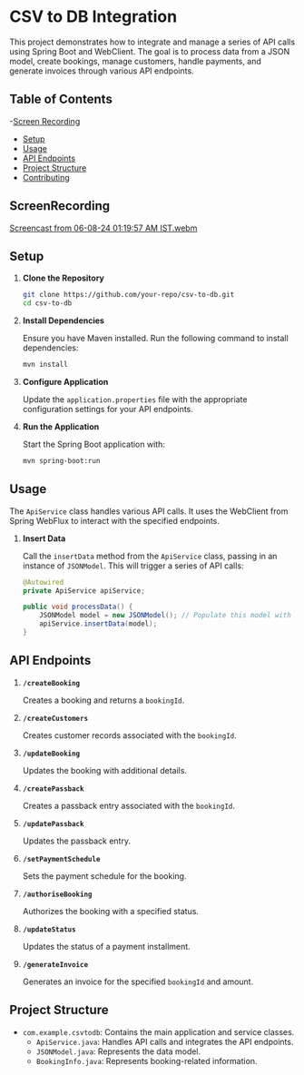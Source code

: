 # CSV to DB Integration

This project demonstrates how to integrate and manage a series of API calls using Spring Boot and WebClient. The goal is to process data from a JSON model, create bookings, manage customers, handle payments, and generate invoices through various API endpoints.

## Table of Contents
-[Screen Recording](#screenrecording)
- [Setup](#setup)
- [Usage](#usage)
- [API Endpoints](#api-endpoints)
- [Project Structure](#project-structure)
- [Contributing](#contributing)

## ScreenRecording
[Screencast from 06-08-24 01:19:57 AM IST.webm](https://github.com/user-attachments/assets/5706bf05-3e81-47c7-b202-493a1a25385e)

## Setup

1. **Clone the Repository**

    ```bash
    git clone https://github.com/your-repo/csv-to-db.git
    cd csv-to-db
    ```

2. **Install Dependencies**

    Ensure you have Maven installed. Run the following command to install dependencies:

    ```bash
    mvn install
    ```

3. **Configure Application**

    Update the `application.properties` file with the appropriate configuration settings for your API endpoints.

4. **Run the Application**

    Start the Spring Boot application with:

    ```bash
    mvn spring-boot:run
    ```

## Usage

The `ApiService` class handles various API calls. It uses the WebClient from Spring WebFlux to interact with the specified endpoints.

1. **Insert Data**

    Call the `insertData` method from the `ApiService` class, passing in an instance of `JSONModel`. This will trigger a series of API calls:

    ```java
    @Autowired
    private ApiService apiService;

    public void processData() {
        JSONModel model = new JSONModel(); // Populate this model with data
        apiService.insertData(model);
    }
    ```

## API Endpoints

1. **`/createBooking`**

    Creates a booking and returns a `bookingId`.

2. **`/createCustomers`**

    Creates customer records associated with the `bookingId`.

3. **`/updateBooking`**

    Updates the booking with additional details.

4. **`/createPassback`**

    Creates a passback entry associated with the `bookingId`.

5. **`/updatePassback`**

    Updates the passback entry.

6. **`/setPaymentSchedule`**

    Sets the payment schedule for the booking.

7. **`/authoriseBooking`**

    Authorizes the booking with a specified status.

8. **`/updateStatus`**

    Updates the status of a payment installment.

9. **`/generateInvoice`**

    Generates an invoice for the specified `bookingId` and amount.

## Project Structure

- `com.example.csvtodb`: Contains the main application and service classes.
  - `ApiService.java`: Handles API calls and integrates the API endpoints.
  - `JSONModel.java`: Represents the data model.
  - `BookingInfo.java`: Represents booking-related information.
